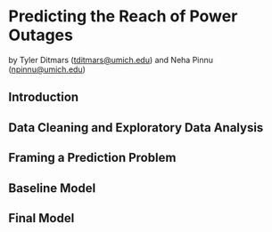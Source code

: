 # Predicting the Reach of Power Outages

by Tyler Ditmars (tditmars@umich.edu) and Neha Pinnu (npinnu@umich.edu)

## Introduction

## Data Cleaning and Exploratory Data Analysis

## Framing a Prediction Problem

## Baseline Model

## Final Model
